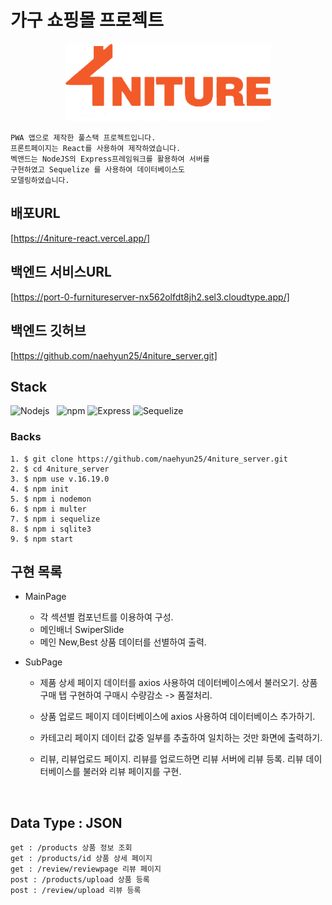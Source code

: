 # 가구 쇼핑몰 프로젝트

<div align="center">
<img width="329" alt="image" src="./uploads/logo.png">
</div>

    PWA 앱으로 제작한 풀스택 프로젝트입니다.
    프론트페이지는 React를 사용하여 제작하였습니다.
    벡앤드는 NodeJS의 Express프레임워크를 활용하여 서버를
    구현하였고 Sequelize 를 사용하여 데이터베이스도
    모델링하였습니다.

## 배포URL

[https://4niture-react.vercel.app/]

## 백엔드 서비스URL

[https://port-0-furnitureserver-nx562olfdt8jh2.sel3.cloudtype.app/]

## 백엔드 깃허브

[https://github.com/naehyun25/4niture_server.git]

## Stack

![Nodejs][node-image]&nbsp;&nbsp;&nbsp;![npm](https://img.shields.io/badge/npm-CB3837?style=for-the-badge&logo=npm&logoColor=white) ![Express][express-image] ![Sequelize][sequelize-image]

### Backs

    1. $ git clone https://github.com/naehyun25/4niture_server.git
    2. $ cd 4niture_server
    3. $ npm use v.16.19.0
    4. $ npm init
    5. $ npm i nodemon
    6. $ npm i multer
    7. $ npm i sequelize
    8. $ npm i sqlite3
    9. $ npm start

## 구현 목록

- MainPage
  - 각 섹션별 컴포넌트를 이용하여 구성.
  - 메인배너 SwiperSlide
  - 메인 New,Best 상품 데이터를 선별하여 출력.
- SubPage

  - 제품 상세 페이지
    데이터를 axios 사용하여 데이터베이스에서 불러오기.
    상품구매 탭 구현하여 구매시 수량감소 -> 품절처리.

  - 상품 업로드 페이지
    데이터베이스에 axios 사용하여 데이터베이스 추가하기.

  - 카테고리 페이지
    데이터 값중 일부를 추출하여 일치하는 것만 화면에 출력하기.

  - 리뷰, 리뷰업로드 페이지.
    리뷰를 업로드하면 리뷰 서버에 리뷰 등록.
    리뷰 데이터베이스를 불러와 리뷰 페이지를 구현.

</br>

## Data Type : JSON

    get : /products 상품 정보 조회
    get : /products/id 상품 상세 페이지
    get : /review/reviewpage 리뷰 페이지
    post : /products/upload 상품 등록
    post : /review/upload 리뷰 등록

[express-image]: https://img.shields.io/badge/express-000000?style=for-the-badge&logo=express&logoColor=white
[pwa-image]: https://img.shields.io/badge/pwa-6109AC?style=for-the-badge&logo=pwa&logoColor=white
[sequelize-image]: https://img.shields.io/badge/sequelize-52B0E7?style=for-the-badge&logo=sequelize&logoColor=white
[node-image]: https://img.shields.io/badge/node.js-339933?style=for-the-badge&logo=Node.js&logoColor=white
[npm-image]: https://img.shields.io/badge/npm-CB3837?style=for-the-badge&logo=npm&logoColor=white
